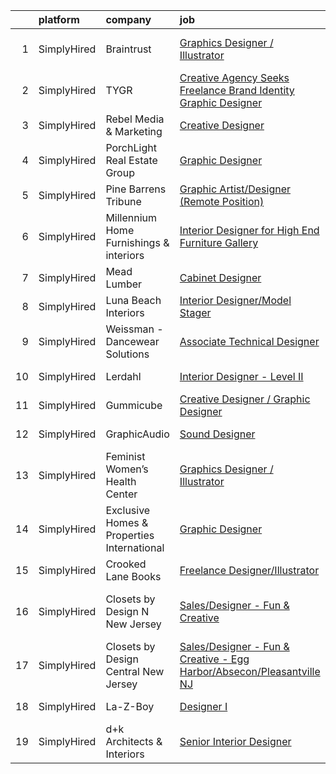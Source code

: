 

|    | platform    | company                                    | job                                                                                                                                                                                 | update_time   | location                             |
|---:|:------------|:-------------------------------------------|:------------------------------------------------------------------------------------------------------------------------------------------------------------------------------------|:--------------|:-------------------------------------|
|  1 | SimplyHired | Braintrust                                 | [Graphics Designer / Illustrator](https://www.simplyhired.com/job/ZX_4Zc4lVytiXig4BHRM9R2ng0AUzVl4EgNjaRd_V56xxqfKtiXvxA?q=creative+designer)                                       | 1d            | San Francisco, CA                    |
|  2 | SimplyHired | TYGR                                       | [Creative Agency Seeks Freelance Brand Identity Graphic Designer](https://www.simplyhired.com/job/CP9brU4eVQOI1CNIBqMoCq88aVbd9i276fehMj7G2hKFMqdyhp7c3Q?q=creative+designer)       | 9d            | Remote                               |
|  3 | SimplyHired | Rebel Media & Marketing                    | [Creative Designer](https://www.simplyhired.com/job/NUMXmQam_eB2pAaH1tPo3IqDX1-U2CnnCibxrzdPp7A2NkzVF9wDOg?q=creative+designer)                                                     | Recently      | Remote                               |
|  4 | SimplyHired | PorchLight Real Estate Group               | [Graphic Designer](https://www.simplyhired.com/job/K5wd1vvJKNPfP-DLYKnLYldV3TKWLhWkHAbF3v_GKENUeBBzP9_GWA?q=creative+designer)                                                      | 12d           | Denver, CO                           |
|  5 | SimplyHired | Pine Barrens Tribune                       | [Graphic Artist/Designer (Remote Position)](https://www.simplyhired.com/job/6Vx7gUOESokDgDPexy3290-P-lABiKHmHJD92VYocRpkNeqwX7Eehw?q=creative+designer)                             | 1d            | Remote                               |
|  6 | SimplyHired | Millennium Home Furnishings & interiors    | [Interior Designer for High End Furniture Gallery](https://www.simplyhired.com/job/rv2eNSZbYazWfDZS1D8P0RNGE7oabLgQsiVOUR4SJZGOiGAgqbFo3w?q=creative+designer)                      | 8d            | Germantown, TN                       |
|  7 | SimplyHired | Mead Lumber                                | [Cabinet Designer](https://www.simplyhired.com/job/FDC5kXVP7k2NtMzXz-anB75MbWASU9wjfyacIf56q67_rQAeSro0dA?q=creative+designer)                                                      | Recently      | Manhattan, KS                        |
|  8 | SimplyHired | Luna Beach Interiors                       | [Interior Designer/Model Stager](https://www.simplyhired.com/job/09FfcdGN9LKZ83BIqHEfkp4nSuK_RWMK4rb-2Hv8LmZbX3CjLQbyVg?q=creative+designer)                                        | Recently      | Orange Beach, AL                     |
|  9 | SimplyHired | Weissman - Dancewear Solutions             | [Associate Technical Designer](https://www.simplyhired.com/job/nKLyV4uiSfeKrSwc13zURriHvEdy7zEXNSnWqgiMkKQXTOprYoXeYg?q=creative+designer)                                          | Recently      | St. Louis, MO                        |
| 10 | SimplyHired | Lerdahl                                    | [Interior Designer - Level II](https://www.simplyhired.com/job/HvSBbviC_5EiscsJGKvrGIICDstwsl4rJYULYS0VcWtoK2nu0d8acg?q=creative+designer)                                          | Recently      | Middleton, WI                        |
| 11 | SimplyHired | Gummicube                                  | [Creative Designer / Graphic Designer](https://www.simplyhired.com/job/NcN8Z8-0ij3Ux8spX3NNEtNuRF_MEL7pT9v4Lil6o7HBh7iV8Dmg2g?q=creative+designer)                                  | 1d            | Remote                               |
| 12 | SimplyHired | GraphicAudio                               | [Sound Designer](https://www.simplyhired.com/job/Ft833UrdPnchfefehudvRLsQ8BbX9qkOnOcL12NRM-HDcvEucjcIqg?q=creative+designer)                                                        | Recently      | Remote +1 location                   |
| 13 | SimplyHired | Feminist Women’s Health Center             | [Graphics Designer / Illustrator](https://www.simplyhired.com/job/NNDqHicpAicfvsGoplIx2Yn4JJol5FDKg7dy-EtZqbHPeL2pAak4Vg?q=creative+designer)                                       | 1d            | Remote                               |
| 14 | SimplyHired | Exclusive Homes & Properties International | [Graphic Designer](https://www.simplyhired.com/job/TDd1Z2TM8HYvZ3xIoDRSW-zquU0aN1LL-3UBH-kdHnkAk5034bWmqA?q=creative+designer)                                                      | Recently      | Remote +1 location                   |
| 15 | SimplyHired | Crooked Lane Books                         | [Freelance Designer/Illustrator](https://www.simplyhired.com/job/7-oep-i_7yGCdk0DJ_OH2vzdbNj70sC1mFujxIhSI1Owd9RNnsIQkw?q=creative+designer)                                        | Recently      | Remote                               |
| 16 | SimplyHired | Closets by Design N New Jersey             | [Sales/Designer - Fun & Creative](https://www.simplyhired.com/job/yHmC0QmdYFcFrnfkKmnc7cXlicD-1A1qUe9Sgi6LXpWOilq23g-ATg?q=creative+designer)                                       | Recently      | East Brunswick, NJ +1 location       |
| 17 | SimplyHired | Closets by Design Central New Jersey       | [Sales/Designer - Fun & Creative - Egg Harbor/Absecon/Pleasantville NJ](https://www.simplyhired.com/job/cJn2pMaAyKJZrvqYFVGlSKvzmoSZkIcJ7vZP6_wLynivEo3FU10mnw?q=creative+designer) | 1d            | Egg Harbor Township, NJ +4 locations |
| 18 | SimplyHired | La-Z-Boy                                   | [Designer I](https://www.simplyhired.com/job/C9xxRPr73oyFF2Qznu8m2rh9ECPgKNm8NIacRK6NItDhJosSYDnhjg?q=creative+designer)                                                            | Recently      | Lancaster, PA                        |
| 19 | SimplyHired | d+k Architects & Interiors                 | [Senior Interior Designer](https://www.simplyhired.com/job/9KA6xRGd2Ae6PcSM0xCb-lWA1Cn_ea5YIPBzPDvAhBF3nWvziyD9pQ?q=creative+designer)                                              | Recently      | Chicago, IL                          |